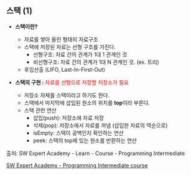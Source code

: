 ## 스택 (1)

- <strong>스택이란?</strong>

  - 자료를 쌓아 올린 형태의 자료구조
  - 스택에 저장된 자료는 선형 구조를 가진다.
    - 선형구조: 자료 간의 관계가 1대 1 관계인 것
    - 비선형구조: 자료 간의 관계가 1대 N 관계인 것. (ex. 트리)
  - 후입선출 (LIFO, Last-In-First-Out)
  
  
  
- <strong>스택의 구현 : </strong><span style="color: red">자료를 선형으로 저장할 저장소가 필요</span>

  - 저장소 자체를 스택이라고 하기도 한다.
  - 스택에서 마지막에 삽입된 원소의 위치를 <strong>top</strong>이라 부른다.
  - 스택 관련 연산
    - 삽입(push): 저장소에 자료 저장
    - 삭제(pop): 저장소에서 자료를 꺼냄 (삽입한 자료의 역순으로)
    - isEmpty: 스택이 공백인지 확인하는 연산
    - peek: 스택의 top에 있는 원소를 반환하는 연산





출처: SW Expert Academy - Learn - Course - Programming Intermediate

[SW Expert Academy - Programming Intermediate course](https://swexpertacademy.com/main/learn/course/subjectList.do?courseId=AVuPDN86AAXw5UW6)

